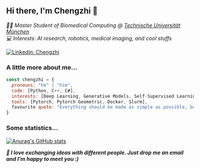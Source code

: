 <h2> Hi there, I'm Chengzhi 👋 </h2>
<p><em> 👨‍🎓 Master Student of Biomedical Computing @ <a href="http://www.unb.br"> Technische Universität München</a>
  </br>  💻 Interests: AI research, robotics, medical imaging, and cool stuffs  </a><p></em>

[![Linkedin: Chengzhi](https://img.shields.io/badge/-chengzhi-blue?style=flat-square&logo=Linkedin&logoColor=white&link=https://www.linkedin.com/in/chengzhi-shen/)](https://www.linkedin.com/in/chengzhi-shen/)


### A little more about me...  

```javascript
const chengzhi = {
  pronouns: "he" | "him",
  code: [Python, C++, C#],
  interests: [Deep Learning, Generative Models, Self-Supervised Learning, Explainable AI], 
  tools: [Pytorch, Pytorch Geometric, Docker, Slurm],
  favourite quote: "Everything should be made as simple as possible, but not simpler."
}
```

### Some statistics...  
[![Anurag's GitHub stats](https://github-readme-stats.vercel.app/api?username=Leooo-Shen)](https://github.com/anuraghazra/github-readme-stats)


<b><em>🔭 I love exchanging ideas with different people. Just drop me an email and I'm happy to meet you :) </b></a><em>
